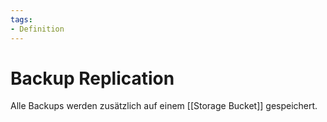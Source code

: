 ```yaml
---
tags:
- Definition
---
```

# Backup Replication

Alle Backups werden zusätzlich auf einem [[Storage Bucket]] gespeichert.

